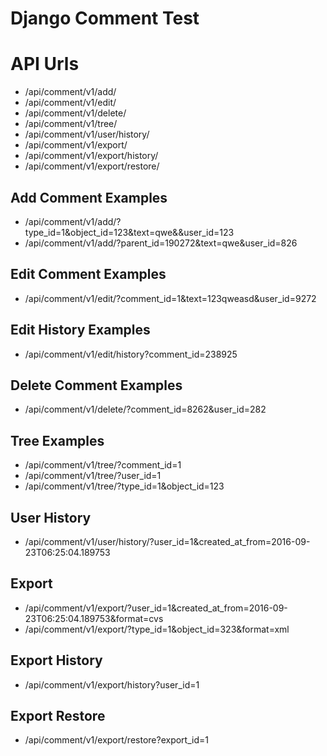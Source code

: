 # Django Comment Test

API Urls
=============
* /api/comment/v1/add/
* /api/comment/v1/edit/
* /api/comment/v1/delete/
* /api/comment/v1/tree/
* /api/comment/v1/user/history/
* /api/comment/v1/export/
* /api/comment/v1/export/history/
* /api/comment/v1/export/restore/



Add Comment Examples
---------------------
* /api/comment/v1/add/?type_id=1&object_id=123&text=qwe&&user_id=123
* /api/comment/v1/add/?parent_id=190272&text=qwe&user_id=826

Edit Comment Examples
---------------------
* /api/comment/v1/edit/?comment_id=1&text=123qweasd&user_id=9272

Edit History Examples
---------------------
*  /api/comment/v1/edit/history?comment_id=238925

Delete Comment Examples
---------------------
* /api/comment/v1/delete/?comment_id=8262&user_id=282

Tree Examples
---------------------
* /api/comment/v1/tree/?comment_id=1
* /api/comment/v1/tree/?user_id=1
* /api/comment/v1/tree/?type_id=1&object_id=123

User History
---------------------
* /api/comment/v1/user/history/?user_id=1&created_at_from=2016-09-23T06:25:04.189753

Export
---------------------
* /api/comment/v1/export/?user_id=1&created_at_from=2016-09-23T06:25:04.189753&format=cvs
* /api/comment/v1/export/?type_id=1&object_id=323&format=xml

Export History
---------------------
* /api/comment/v1/export/history?user_id=1

Export Restore
---------------------
*  /api/comment/v1/export/restore?export_id=1
